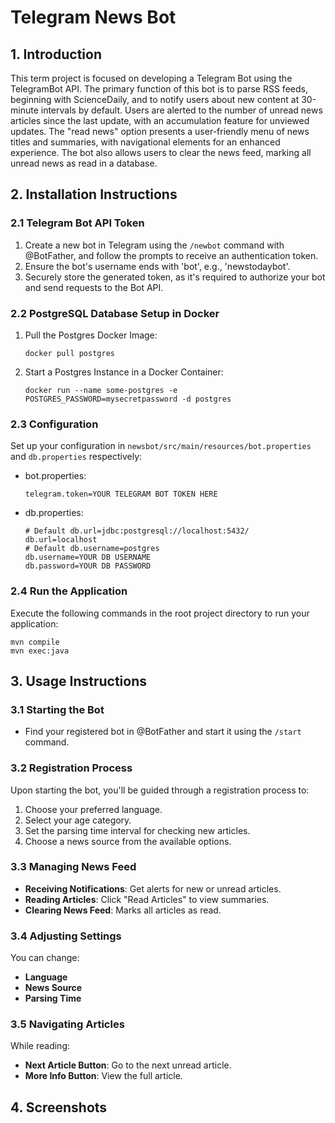 # Telegram News Bot

## 1. Introduction

This term project is focused on developing a Telegram Bot using the TelegramBot API. The primary function of this bot is to parse RSS feeds, beginning with ScienceDaily, and to notify users about new content at 30-minute intervals by default. Users are alerted to the number of unread news articles since the last update, with an accumulation feature for unviewed updates. The "read news" option presents a user-friendly menu of news titles and summaries, with navigational elements for an enhanced experience. The bot also allows users to clear the news feed, marking all unread news as read in a database.

## 2. Installation Instructions

### 2.1 Telegram Bot API Token

1. Create a new bot in Telegram using the `/newbot` command with @BotFather, and follow the prompts to receive an authentication token.
2. Ensure the bot's username ends with 'bot', e.g., 'newstodaybot'.
3. Securely store the generated token, as it's required to authorize your bot and send requests to the Bot API.

### 2.2 PostgreSQL Database Setup in Docker

1. Pull the Postgres Docker Image:
    ```
    docker pull postgres
    ```
2. Start a Postgres Instance in a Docker Container:
    ```
    docker run --name some-postgres -e POSTGRES_PASSWORD=mysecretpassword -d postgres
    ```

### 2.3 Configuration

Set up your configuration in `newsbot/src/main/resources/bot.properties` and `db.properties` respectively:

- bot.properties:
    ```
    telegram.token=YOUR TELEGRAM BOT TOKEN HERE
    ```
- db.properties:
    ```
    # Default db.url=jdbc:postgresql://localhost:5432/
    db.url=localhost
    # Default db.username=postgres
    db.username=YOUR DB USERNAME
    db.password=YOUR DB PASSWORD
    ```

### 2.4 Run the Application

Execute the following commands in the root project directory to run your application:

```
mvn compile
mvn exec:java
```

## 3. Usage Instructions

### 3.1 Starting the Bot

- Find your registered bot in @BotFather and start it using the `/start` command.

### 3.2 Registration Process

Upon starting the bot, you'll be guided through a registration process to:

1. Choose your preferred language.
2. Select your age category.
3. Set the parsing time interval for checking new articles.
4. Choose a news source from the available options.

### 3.3 Managing News Feed

- **Receiving Notifications**: Get alerts for new or unread articles.
- **Reading Articles**: Click "Read Articles" to view summaries.
- **Clearing News Feed**: Marks all articles as read.

### 3.4 Adjusting Settings

You can change:
- **Language**
- **News Source**
- **Parsing Time**

### 3.5 Navigating Articles

While reading:
- **Next Article Button**: Go to the next unread article.
- **More Info Button**: View the full article.

## 4. Screenshots
